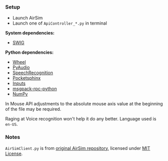 ### Setup
- Launch AirSim
- Launch one of `ApiController_*.py` in terminal

**System dependencies:**
- [SWIG](http://www.swig.org/)

**Python dependencies:**
- [Wheel](https://pythonwheels.com/)
- [PyAudio](http://people.csail.mit.edu/hubert/pyaudio/)
- [SpeechRecognition](https://github.com/Uberi/speech_recognition)
- [Pocketsphinx](https://github.com/bambocher/pocketsphinx-python)
- [Inputs](https://github.com/zeth/inputs)
- [msgpack-rpc-python](https://github.com/msgpack-rpc/msgpack-rpc-python)
- [NumPy](https://github.com/numpy/numpy)

In Mouse API adjustments to the absolute mouse axis value at the beginning of the file may be required.

Raging at Voice recognition won't help it do any better. Language used is `en-US`.

### Notes

`AirSimClient.py` is from [original AirSim repository](https://github.com/Microsoft/AirSim/tree/b97d57b7dfe66b76c304eeb022f98a06cf2c6de6), licensed under [MIT License](https://github.com/Microsoft/AirSim/blob/b97d57b7dfe66b76c304eeb022f98a06cf2c6de6/LICENSE).
